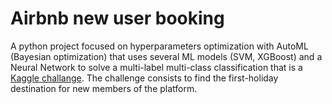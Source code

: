 # Airbnb new user booking
A python project focused on hyperparameters optimization with AutoML (Bayesian optimization) that uses several ML models (SVM, XGBoost) and a Neural Network to solve a multi-label multi-class classification that is a [Kaggle challange](https://www.kaggle.com/c/airbnb-recruiting-new-user-bookings). The challenge consists to find the first-holiday destination for new members of the platform.
